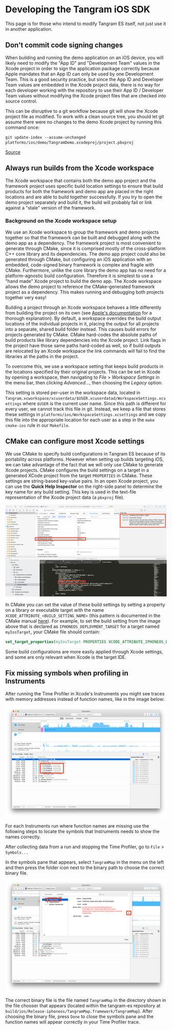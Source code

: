 Developing the Tangram iOS SDK
==============================

This page is for those who intend to modify Tangram ES itself, not just use it in another application.

## Don't commit code signing changes ##

When building and running the demo application on an iOS device, you will likely need to modify the "App ID" and "Development Team" values in the Xcode project in order to sign the application package correctly because Apple mandates that an App ID can only be used by one Development Team. This is a good security practice, but since the App ID and Developer Team values are embedded in the Xcode project data, there is no way for each developer working with the repository to use their App ID / Developer Team values without modifying the Xcode project files that are checked into source control.

This can be disruptive to a git workflow because git will show the Xcode project file as modified. To work with a clean source tree, you should let git assume there were no changes to the demo Xcode project by running this command once:
```
git update-index --assume-unchanged platforms/ios/demo/TangramDemo.xcodeproj/project.pbxproj
```
[Source](https://stackoverflow.com/questions/21756531/git-ignore-local-changes-to-portions-of-tracked-files)

## Always run builds from the Xcode workspace ##

The Xcode workspace that contains both the demo app project and the framework project uses specific build location settings to ensure that build products for both the framework and demo app are placed in the right locations and are able to build together successfully. If you try to open the demo project separately and build it, the build will probably fail or link against a "stale" version of the framework.

### Background on the Xcode workspace setup ###

We use an Xcode workspace to group the framework and demo projects together so that the framework can be built and debugged along with the demo app as a dependency. The framework project is most convenient to generate through CMake, since it is comprised mostly of the cross-platform C++ core library and its dependencies. The demo app project could also be generated through CMake, but configuring an iOS application with an embedded, code-signed binary framework is complex and fragile with CMake. Furthermore, unlike the core library the demo app has no need for a platform-agnostic build configuration. Therefore it is simplest to use a "hand made" Xcode project to build the demo app. The Xcode workspace allows the demo project to reference the CMake-generated framework project as a dependency. This makes running and debugging both projects together very easy!

Building a project through an Xcode workspace behaves a little differently from building the project on its own (see [Apple's documentation](https://developer.apple.com/library/archive/featuredarticles/XcodeConcepts/Concept-Workspace.html#//apple_ref/doc/uid/TP40009328-CH7-SW1) for a thorough explanation). By default, a workspace overrides the build output locations of the individual projects in it, placing the output for all projects into a separate, shared build folder instead. This causes build errors for projects generated by CMake. CMake hard-codes the absolute paths of build products like library dependencies into the Xcode project. Link flags in the project have those same paths hard-coded as well, so if build outputs are relocated by an Xcode workspace the link commands will fail to find the libraries at the paths in the project.

To overcome this, we use a workspace setting that keeps build products in the locations specified by their original projects. This can be set in Xcode by opening a workspace, then navigating to _File_ > _Workspace Settings_ in the menu bar, then clicking _Advanced..._, then choosing the _Legacy_ option.

This setting is stored per-user in the workspace data, located in `Tangram.xcworkspace/xcuserdata/$USER.xcuserdatad/WorkspaceSettings.xcsettings` where `$USER` is the current user name. Since this path is different for every user, we cannot track this file in git. Instead, we keep a file that stores these settings in `platforms/ios/WorkspaceSettings.xcsettings` and we copy this file into the appropriate location for each user as a step in the `make cmake-ios` rule in our `Makefile`.

## CMake can configure most Xcode settings ##

We use CMake to specify build configurations in Tangram ES because of its portability across platforms. However when setting up builds targeting iOS, we can take advantage of the fact that we will only use CMake to generate Xcode projects. CMake configures the build settings on a target in a generated XCode project from the target `PROPERTIES` in CMake. These settings are string-based key-value pairs. In an open Xcode project, you can use the **Quick Help Inspector** on the right-side panel to determine the key name for any build setting. This key is used in the text-file representation of the Xcode project data (a `pbxproj` file).

![Xcode build settings in a project window and the pbxproj file](/images/xcode-attributes.png)

In CMake you can set the value of these build settings by setting a property on a library or executable target with the name `XCODE_ATTRIBUTE_<BUILD_SETTING_NAME>` (this pattern is documented in the CMake manual [here](https://cmake.org/cmake/help/v3.12/prop_tgt/XCODE_ATTRIBUTE_an-attribute.html)). For example, to set the build setting from the image above that is declared as `IPHONEOS_DEPLOYMENT_TARGET` for a target named `myIosTarget`, your CMake file should contain:

```cmake
set_target_properties(myIosTarget PROPERTIES XCODE_ATTRIBUTE_IPHONEOS_DEPLOYMENT_TARGET "9.3")
```

Some build configurations are more easily applied through Xcode settings, and some are only relevant when Xcode is the target IDE.

## Fix missing symbols when profiling in Instruments ##

After running the Time Profiler in Xcode's Instruments you might see traces with memory addresses instead of function names, like in the image below:

![Instruments trace with missing symbols](/images/instruments-missing-symbols.png)

For each Instruments run where function names are missing use the following steps to locate the symbols that Instruments needs to show the names correctly.

After collecting data from a run and stopping the Time Profiler, go to `File` > `Symbols...`

In the symbols pane that appears, select `TangramMap` in the menu on the left and then press the folder icon next to the binary path to choose the correct binary file.

![Instruments symbols pane](/images/instruments-locate-binary.png)

The correct binary file is the file named `TangramMap` in the directory shown in the file chooser that appears (located within the tangram-es repository at `build/ios/Release-iphoneos/TangramMap.framework/TangramMap`).  After choosing the binary file, press `Done` to close the symbols pane and the function names will appear correctly in your Time Profiler trace.
